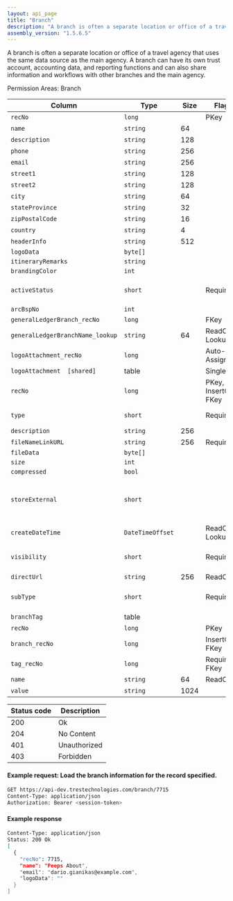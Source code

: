```yaml
---
layout: api_page
title: "Branch"
description: "A branch is often a separate location or office of a travel agency that uses the same data source as the main agency"
assembly_version: "1.5.6.5"
---
```


A branch is often a separate location or office of a travel agency that uses the same data source as the main agency.  A branch can have its own trust account, accounting data, and reporting functions and can also share information and workflows with other branches and the main agency.

Permission Areas: Branch

| Column | Type | Size | Flags | Table | Description |
| ------ | ---- | ---- | ----- | ----- | ----------- |
| `recNo` | `long` |  | PKey | `branch` | 
| `name` | `string` | 64 |  | `branch` | 
| `description` | `string` | 128 |  | `branch` | 
| `phone` | `string` | 256 |  | `branch` | 
| `email` | `string` | 256 |  | `branch` | 
| `street1` | `string` | 128 |  | `branch` | 
| `street2` | `string` | 128 |  | `branch` | 
| `city` | `string` | 64 |  | `branch` | 
| `stateProvince` | `string` | 32 |  | `branch` | 
| `zipPostalCode` | `string` | 16 |  | `branch` | 
| `country` | `string` | 4 |  | `branch` | 
| `headerInfo` | `string` | 512 |  | `branch` | 
| `logoData` | `byte[]` |  |  | `branch` | 
| `itineraryRemarks` | `string` |  |  | `branch` | 
| `brandingColor` | `int` |  |  | `branch` | 
| `activeStatus` | `short` |  | Required | `branch` | Inactive = 0, Active = 1, Pending = 2
| `arcBspNo` | `int` |  |  | `branch` | 
| `generalLedgerBranch_recNo` | `long` |  | FKey | `branch` | 
| `generalLedgerBranchName_lookup` | `string` | 64 | ReadOnly, Lookup | `branch` | 
| `logoAttachment_recNo` | `long` |  | Auto-Assign | `branch` | 
| `logoAttachment  [shared]` | table |  | Singleton | `branch` | 
| `recNo` | `long` |  | PKey, InsertOnly, FKey | `attachment` | 
| `type` | `short` |  | Required | `attachment` | Link = 1, File = 2
| `description` | `string` | 256 |  | `attachment` | 
| `fileNameLinkURL` | `string` | 256 | Required | `attachment` | 
| `fileData` | `byte[]` |  |  | `attachment` | 
| `size` | `int` |  |  | `attachment` | 
| `compressed` | `bool` |  |  | `attachment` | 
| `storeExternal` | `short` |  |  | `attachment` | Database = 0, PrivateStorage = 1, PublicStorage = 2
| `createDateTime` | `DateTimeOffset` |  | ReadOnly, Lookup | `attachment` | 
| `visibility` | `short` |  | Required | `attachment` | Public = 1, Private = 2, Internal = 3
| `directUrl` | `string` | 256 | ReadOnly | `attachment` | 
| `subType` | `short` |  | Required | `attachment` | Document = 1, Image = 2, Other = 3
| `branchTag ` | table |  |  | `branch` | 
| `recNo` | `long` |  | PKey | `branchTag` | 
| `branch_recNo` | `long` |  | InsertOnly, FKey | `branchTag` | 
| `tag_recNo` | `long` |  | Required, FKey | `branchTag` | 
| `name` | `string` | 64 | ReadOnly | `branchTag` | 
| `value` | `string` | 1024 |  | `branchTag` | 

| Status code | Description |
| ----------- | ----------- |
| 200 | Ok |
| 204 | No Content |
| 401 | Unauthorized |
| 403 | Forbidden |

#### Example request: Load the branch information for the record specified.
```sh
GET https://api-dev.trestechnologies.com/branch/7715
Content-Type: application/json
Authorization: Bearer <session-token>
```

#### Example response
```sh
Content-Type: application/json
Status: 200 Ok
[
  {
    "recNo": 7715,
    "name": "Peeps About",
    "email": "dario.gianikas@example.com",
    "logoData": ""
  }
]
```

